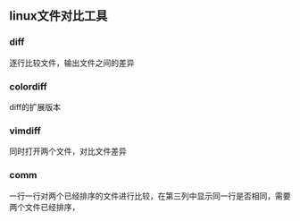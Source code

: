 ## linux文件对比工具

### diff
逐行比较文件，输出文件之间的差异

### colordiff
diff的扩展版本

### vimdiff
同时打开两个文件，对比文件差异

### comm
一行一行对两个已经排序的文件进行比较，在第三列中显示同一行是否相同，需要两个文件已经排序，